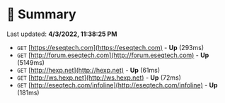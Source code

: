 # 📖 Summary
Last updated: **4/3/2022, 11:38:25 PM**

- `GET` [https://eseqtech.com](https://eseqtech.com) - **Up** (293ms)
- `GET` [http://forum.eseqtech.com](http://forum.eseqtech.com) - **Up** (5149ms)
- `GET` [http://hexp.net](http://hexp.net) - **Up** (61ms)
- `GET` [http://ws.hexp.net](http://ws.hexp.net) - **Up** (72ms)
- `GET` [http://eseqtech.com/infoline](http://eseqtech.com/infoline) - **Up** (181ms)
